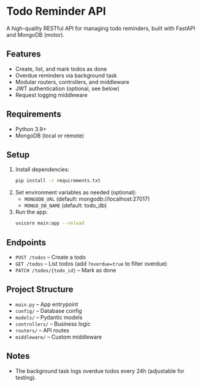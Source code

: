 # Todo Reminder API

A high-quality RESTful API for managing todo reminders, built with FastAPI and MongoDB (motor).

## Features
- Create, list, and mark todos as done
- Overdue reminders via background task
- Modular routers, controllers, and middleware
- JWT authentication (optional, see below)
- Request logging middleware

## Requirements
- Python 3.9+
- MongoDB (local or remote)

## Setup
1. Install dependencies:
   ```bash
   pip install -r requirements.txt
   ```
2. Set environment variables as needed (optional):
   - `MONGODB_URL` (default: mongodb://localhost:27017)
   - `MONGO_DB_NAME` (default: todo_db)
3. Run the app:
   ```bash
   uvicorn main:app --reload
   ```

## Endpoints
- `POST /todos` – Create a todo
- `GET /todos` – List todos (add `?overdue=true` to filter overdue)
- `PATCH /todos/{todo_id}` – Mark as done

## Project Structure
- `main.py` – App entrypoint
- `config/` – Database config
- `models/` – Pydantic models
- `controllers/` – Business logic
- `routers/` – API routes
- `middleware/` – Custom middleware

## Notes
- The background task logs overdue todos every 24h (adjustable for testing).
